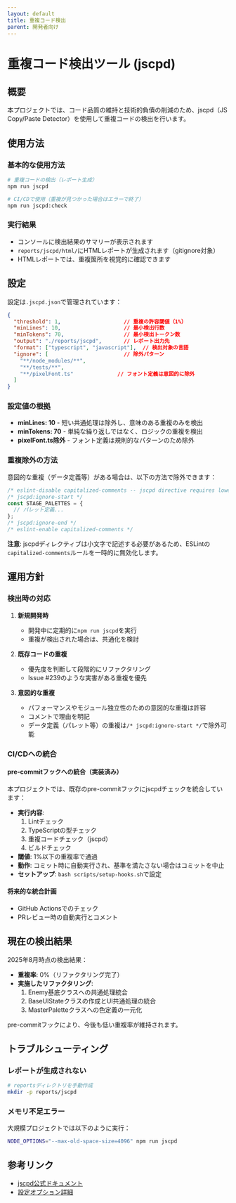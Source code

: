 ```yaml
---
layout: default
title: 重複コード検出
parent: 開発者向け
---
```


# 重複コード検出ツール (jscpd)

## 概要

本プロジェクトでは、コード品質の維持と技術的負債の削減のため、jscpd（JS Copy/Paste Detector）を使用して重複コードの検出を行います。

## 使用方法

### 基本的な使用方法

```bash
# 重複コードの検出（レポート生成）
npm run jscpd

# CI/CDで使用（重複が見つかった場合はエラーで終了）
npm run jscpd:check
```

### 実行結果

- コンソールに検出結果のサマリーが表示されます
- `reports/jscpd/html/`にHTMLレポートが生成されます（gitignore対象）
- HTMLレポートでは、重複箇所を視覚的に確認できます

## 設定

設定は`.jscpd.json`で管理されています：

```json
{
  "threshold": 1,                    // 重複の許容閾値（1%）
  "minLines": 10,                    // 最小検出行数
  "minTokens": 70,                   // 最小検出トークン数
  "output": "./reports/jscpd",       // レポート出力先
  "format": ["typescript", "javascript"],  // 検出対象の言語
  "ignore": [                        // 除外パターン
    "**/node_modules/**",
    "**/tests/**",
    "**/pixelFont.ts"              // フォント定義は意図的に除外
  ]
}
```

### 設定値の根拠

- **minLines: 10** - 短い共通処理は除外し、意味のある重複のみを検出
- **minTokens: 70** - 単純な繰り返しではなく、ロジックの重複を検出
- **pixelFont.ts除外** - フォント定義は規則的なパターンのため除外

### 重複除外の方法

意図的な重複（データ定義等）がある場合は、以下の方法で除外できます：

```typescript
/* eslint-disable capitalized-comments -- jscpd directive requires lowercase */
/* jscpd:ignore-start */
const STAGE_PALETTES = {
  // パレット定義...
};
/* jscpd:ignore-end */
/* eslint-enable capitalized-comments */
```

**注意**: jscpdディレクティブは小文字で記述する必要があるため、ESLintの`capitalized-comments`ルールを一時的に無効化します。

## 運用方針

### 検出時の対応

1. **新規開発時**
   - 開発中に定期的に`npm run jscpd`を実行
   - 重複が検出された場合は、共通化を検討

2. **既存コードの重複**
   - 優先度を判断して段階的にリファクタリング
   - Issue #239のような実害がある重複を優先

3. **意図的な重複**
   - パフォーマンスやモジュール独立性のための意図的な重複は許容
   - コメントで理由を明記
   - データ定義（パレット等）の重複は`/* jscpd:ignore-start */`で除外可能

### CI/CDへの統合

#### pre-commitフックへの統合（実装済み）

本プロジェクトでは、既存のpre-commitフックにjscpdチェックを統合しています：

- **実行内容**: 
  1. Lintチェック
  2. TypeScriptの型チェック
  3. 重複コードチェック（jscpd）
  4. ビルドチェック
- **閾値**: 1%以下の重複率で通過
- **動作**: コミット時に自動実行され、基準を満たさない場合はコミットを中止
- **セットアップ**: `bash scripts/setup-hooks.sh`で設定

#### 将来的な統合計画

- GitHub Actionsでのチェック
- PRレビュー時の自動実行とコメント

## 現在の検出結果

2025年8月時点の検出結果：

- **重複率**: 0%（リファクタリング完了）
- **実施したリファクタリング**:
  1. Enemy基底クラスへの共通処理統合
  2. BaseUIStateクラスの作成とUI共通処理の統合
  3. MasterPaletteクラスへの色定義の一元化

pre-commitフックにより、今後も低い重複率が維持されます。

## トラブルシューティング

### レポートが生成されない

```bash
# reportsディレクトリを手動作成
mkdir -p reports/jscpd
```

### メモリ不足エラー

大規模プロジェクトでは以下のように実行：

```bash
NODE_OPTIONS="--max-old-space-size=4096" npm run jscpd
```

## 参考リンク

- [jscpd公式ドキュメント](https://github.com/kucherenko/jscpd)
- [設定オプション詳細](https://github.com/kucherenko/jscpd/tree/master/packages/jscpd#configuration)
